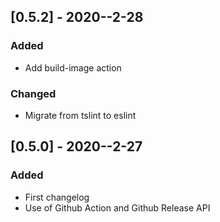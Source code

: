 ## [0.5.2] - 2020--2-28
### Added
- Add build-image action

### Changed
- Migrate from tslint to eslint
 
## [0.5.0] - 2020--2-27 
### Added
- First changelog
- Use of Github Action and Github Release API

